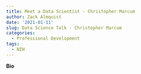```yaml
---
title: Meet a Data Scientist - Christopher Marcum
author: Zack Almquist
date: '2021-01-11'
slug: Data Science Talk - Christopher Marcum
categories:
  - Professional Development
tags:
  - NIH
---
```


**Bio** 